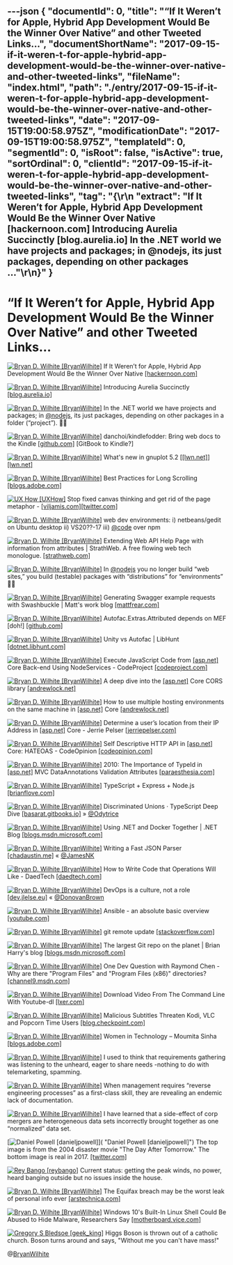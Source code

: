 ---json
{
  "documentId": 0,
  "title": "“If It Weren’t for Apple, Hybrid App Development Would Be the Winner Over Native” and other Tweeted Links…",
  "documentShortName": "2017-09-15-if-it-weren-t-for-apple-hybrid-app-development-would-be-the-winner-over-native-and-other-tweeted-links",
  "fileName": "index.html",
  "path": "./entry/2017-09-15-if-it-weren-t-for-apple-hybrid-app-development-would-be-the-winner-over-native-and-other-tweeted-links",
  "date": "2017-09-15T19:00:58.975Z",
  "modificationDate": "2017-09-15T19:00:58.975Z",
  "templateId": 0,
  "segmentId": 0,
  "isRoot": false,
  "isActive": true,
  "sortOrdinal": 0,
  "clientId": "2017-09-15-if-it-weren-t-for-apple-hybrid-app-development-would-be-the-winner-over-native-and-other-tweeted-links",
  "tag": "{\r\n  \"extract\": \"If It Weren’t for Apple, Hybrid App Development Would Be the Winner Over Native [hackernoon.com] Introducing Aurelia Succinctly [blog.aurelia.io] In the .NET world we have projects and packages; in @nodejs, its just packages, depending on other packages ...\"\r\n}"
}
---

# “If It Weren’t for Apple, Hybrid App Development Would Be the Winner Over Native” and other Tweeted Links…

[<img alt="Bryan D. Wilhite [BryanWilhite]" src="https://songhay.blob.core.windows.net/shared-social-twitter/BryanWilhite.jpeg">](http://songhayblog.azurewebsites.net/ "Bryan D. Wilhite [BryanWilhite]") If It Weren’t for Apple, Hybrid App Development Would Be the Winner Over Native [[hackernoon.com]](https://hackernoon.com/if-it-werent-for-apple-hybrid-app-development-would-be-the-clear-winner-over-native-ae64fa37ad48)

[<img alt="Bryan D. Wilhite [BryanWilhite]" src="https://songhay.blob.core.windows.net/shared-social-twitter/BryanWilhite.jpeg">](http://songhayblog.azurewebsites.net/ "Bryan D. Wilhite [BryanWilhite]") Introducing Aurelia Succinctly [[blog.aurelia.io]](http://blog.aurelia.io/2017/05/24/introducing-aurelia-succinctly/)

[<img alt="Bryan D. Wilhite [BryanWilhite]" src="https://songhay.blob.core.windows.net/shared-social-twitter/BryanWilhite.jpeg">](http://songhayblog.azurewebsites.net/ "Bryan D. Wilhite [BryanWilhite]") In the .NET world we have projects and packages; in [@nodejs](http://twitter.com/nodejs), its just packages, depending on other packages in a folder (“project”). 🐢🐢

[<img alt="Bryan D. Wilhite [BryanWilhite]" src="https://songhay.blob.core.windows.net/shared-social-twitter/BryanWilhite.jpeg">](http://songhayblog.azurewebsites.net/ "Bryan D. Wilhite [BryanWilhite]") danchoi/kindlefodder: Bring web docs to the Kindle [[github.com]](https://github.com/danchoi/kindlefodder) [GitBook to Kindle?]

[<img alt="Bryan D. Wilhite [BryanWilhite]" src="https://songhay.blob.core.windows.net/shared-social-twitter/BryanWilhite.jpeg">](http://songhayblog.azurewebsites.net/ "Bryan D. Wilhite [BryanWilhite]") What's new in gnuplot 5.2 [[[lwn.net]](http://LWN.net)] [[lwn.net]](https://lwn.net/SubscriberLink/723818/dbaaa9093072d800/)

[<img alt="Bryan D. Wilhite [BryanWilhite]" src="https://songhay.blob.core.windows.net/shared-social-twitter/BryanWilhite.jpeg">](http://songhayblog.azurewebsites.net/ "Bryan D. Wilhite [BryanWilhite]") Best Practices for Long Scrolling [[blogs.adobe.com]](http://blogs.adobe.com/creativecloud/best-practices-for-long-scrolling)

[<img alt="UX How [UXHow]" src="https://songhay.blob.core.windows.net/shared-social-twitter/UXHow.png">](http://uxhow.com/ "UX How [UXHow]") Stop fixed canvas thinking and get rid of the page metaphor - [[viljamis.com]](https://viljamis.com/2017/design-tools-processes/)[[twitter.com]](https://twitter.com/pabloacastillo/status/872481030028087296/photo/1)

[<img alt="Bryan D. Wilhite [BryanWilhite]" src="https://songhay.blob.core.windows.net/shared-social-twitter/BryanWilhite.jpeg">](http://songhayblog.azurewebsites.net/ "Bryan D. Wilhite [BryanWilhite]") web dev environments: i) netbeans/gedit on Ubuntu desktop ii) VS20??-17 iii) [@code](http://twitter.com/code) over npm

[<img alt="Bryan D. Wilhite [BryanWilhite]" src="https://songhay.blob.core.windows.net/shared-social-twitter/BryanWilhite.jpeg">](http://songhayblog.azurewebsites.net/ "Bryan D. Wilhite [BryanWilhite]") Extending Web API Help Page with information from attributes | StrathWeb. A free flowing web tech monologue. [[strathweb.com]](https://www.strathweb.com/2012/11/extending-web-api-help-page-with-information-from-attributes/)

[<img alt="Bryan D. Wilhite [BryanWilhite]" src="https://songhay.blob.core.windows.net/shared-social-twitter/BryanWilhite.jpeg">](http://songhayblog.azurewebsites.net/ "Bryan D. Wilhite [BryanWilhite]") In [@nodejs](http://twitter.com/nodejs) you no longer build “web sites,” you build (testable) packages with “distributions” for “environments” 🍌🙊

[<img alt="Bryan D. Wilhite [BryanWilhite]" src="https://songhay.blob.core.windows.net/shared-social-twitter/BryanWilhite.jpeg">](http://songhayblog.azurewebsites.net/ "Bryan D. Wilhite [BryanWilhite]") Generating Swagger example requests with Swashbuckle | Matt's work blog [[mattfrear.com]](https://mattfrear.com/2016/01/25/generating-swagger-example-requests-with-swashbuckle/)

[<img alt="Bryan D. Wilhite [BryanWilhite]" src="https://songhay.blob.core.windows.net/shared-social-twitter/BryanWilhite.jpeg">](http://songhayblog.azurewebsites.net/ "Bryan D. Wilhite [BryanWilhite]") Autofac.Extras.Attributed depends on MEF [doh!] [[github.com]](https://github.com/autofac/Autofac.Extras.AttributeMetadata/issues/2)

[<img alt="Bryan D. Wilhite [BryanWilhite]" src="https://songhay.blob.core.windows.net/shared-social-twitter/BryanWilhite.jpeg">](http://songhayblog.azurewebsites.net/ "Bryan D. Wilhite [BryanWilhite]") Unity vs Autofac | LibHunt [[dotnet.libhunt.com]](https://dotnet.libhunt.com/project/unity/vs/autofac)

[<img alt="Bryan D. Wilhite [BryanWilhite]" src="https://songhay.blob.core.windows.net/shared-social-twitter/BryanWilhite.jpeg">](http://songhayblog.azurewebsites.net/ "Bryan D. Wilhite [BryanWilhite]") Execute JavaScript Code from [[asp.net]](http://ASP.NET) Core Back-end Using NodeServices - CodeProject [[codeproject.com]](https://www.codeproject.com/Tips/1189076/Execute-javascript-code-from-ASP-NET-Core-back-end)

[<img alt="Bryan D. Wilhite [BryanWilhite]" src="https://songhay.blob.core.windows.net/shared-social-twitter/BryanWilhite.jpeg">](http://songhayblog.azurewebsites.net/ "Bryan D. Wilhite [BryanWilhite]") A deep dive into the [[asp.net]](http://ASP.NET) Core CORS library [[andrewlock.net]](https://andrewlock.net/a-deep-dive-in-to-the-asp-net-core-cors-library/)

[<img alt="Bryan D. Wilhite [BryanWilhite]" src="https://songhay.blob.core.windows.net/shared-social-twitter/BryanWilhite.jpeg">](http://songhayblog.azurewebsites.net/ "Bryan D. Wilhite [BryanWilhite]") How to use multiple hosting environments on the same machine in [[asp.net]](http://ASP.NET) Core [[andrewlock.net]](https://andrewlock.net/how-to-use-multiple-hosting-environments-on-the-same-machine-in-asp-net-core/)

[<img alt="Bryan D. Wilhite [BryanWilhite]" src="https://songhay.blob.core.windows.net/shared-social-twitter/BryanWilhite.jpeg">](http://songhayblog.azurewebsites.net/ "Bryan D. Wilhite [BryanWilhite]") Determine a user’s location from their IP Address in [[asp.net]](http://ASP.NET) Core - Jerrie Pelser [[jerriepelser.com]](http://www.jerriepelser.com/blog/aspnetcore-geo-location-from-ip-address/)

[<img alt="Bryan D. Wilhite [BryanWilhite]" src="https://songhay.blob.core.windows.net/shared-social-twitter/BryanWilhite.jpeg">](http://songhayblog.azurewebsites.net/ "Bryan D. Wilhite [BryanWilhite]") Self Descriptive HTTP API in [[asp.net]](http://ASP.NET) Core: HATEOAS - CodeOpinion [[codeopinion.com]](https://codeopinion.com/self-descriptive-http-api-in-asp-net-core-hateoas/)

[<img alt="Bryan D. Wilhite [BryanWilhite]" src="https://songhay.blob.core.windows.net/shared-social-twitter/BryanWilhite.jpeg">](http://songhayblog.azurewebsites.net/ "Bryan D. Wilhite [BryanWilhite]") 2010: The Importance of TypeId in [[asp.net]](http://ASP.NET) MVC DataAnnotations Validation Attributes [[paraesthesia.com]](http://www.paraesthesia.com/archive/2010/03/02/the-importance-of-typeid-in-asp.net-mvc-dataannotations-validation-attributes.aspx/)

[<img alt="Bryan D. Wilhite [BryanWilhite]" src="https://songhay.blob.core.windows.net/shared-social-twitter/BryanWilhite.jpeg">](http://songhayblog.azurewebsites.net/ "Bryan D. Wilhite [BryanWilhite]") TypeScript + Express + Node.js [[brianflove.com]](http://brianflove.com/2016/03/29/typescript-express-node-js/?platform=hootsuite)

[<img alt="Bryan D. Wilhite [BryanWilhite]" src="https://songhay.blob.core.windows.net/shared-social-twitter/BryanWilhite.jpeg">](http://songhayblog.azurewebsites.net/ "Bryan D. Wilhite [BryanWilhite]") Discriminated Unions · TypeScript Deep Dive [[basarat.gitbooks.io]](https://basarat.gitbooks.io/typescript/docs/types/discriminated-unions.html) » [@Odytrice](http://twitter.com/Odytrice)

[<img alt="Bryan D. Wilhite [BryanWilhite]" src="https://songhay.blob.core.windows.net/shared-social-twitter/BryanWilhite.jpeg">](http://songhayblog.azurewebsites.net/ "Bryan D. Wilhite [BryanWilhite]") Using .NET and Docker Together | .NET Blog [[blogs.msdn.microsoft.com]](https://blogs.msdn.microsoft.com/dotnet/2017/05/25/using-net-and-docker-together/)

[<img alt="Bryan D. Wilhite [BryanWilhite]" src="https://songhay.blob.core.windows.net/shared-social-twitter/BryanWilhite.jpeg">](http://songhayblog.azurewebsites.net/ "Bryan D. Wilhite [BryanWilhite]") Writing a Fast JSON Parser [[chadaustin.me]](https://chadaustin.me/2017/05/writing-a-really-really-fast-json-parser/) « [@JamesNK](http://twitter.com/JamesNK)

[<img alt="Bryan D. Wilhite [BryanWilhite]" src="https://songhay.blob.core.windows.net/shared-social-twitter/BryanWilhite.jpeg">](http://songhayblog.azurewebsites.net/ "Bryan D. Wilhite [BryanWilhite]") How to Write Code that Operations Will Like - DaedTech [[daedtech.com]](http://www.daedtech.com/write-code-operations-will-like/)

[<img alt="Bryan D. Wilhite [BryanWilhite]" src="https://songhay.blob.core.windows.net/shared-social-twitter/BryanWilhite.jpeg">](http://songhayblog.azurewebsites.net/ "Bryan D. Wilhite [BryanWilhite]") DevOps is a culture, not a role [[dev.jlelse.eu]](https://dev.jlelse.eu/devops-is-a-culture-not-a-role-be1bed149b0) « [@DonovanBrown](http://twitter.com/DonovanBrown)

[<img alt="Bryan D. Wilhite [BryanWilhite]" src="https://songhay.blob.core.windows.net/shared-social-twitter/BryanWilhite.jpeg">](http://songhayblog.azurewebsites.net/ "Bryan D. Wilhite [BryanWilhite]") Ansible - an absolute basic overview [[youtube.com]](https://www.youtube.com/watch?v=MfoAb50Br94)

[<img alt="Bryan D. Wilhite [BryanWilhite]" src="https://songhay.blob.core.windows.net/shared-social-twitter/BryanWilhite.jpeg">](http://songhayblog.azurewebsites.net/ "Bryan D. Wilhite [BryanWilhite]") git remote update [[stackoverflow.com]](https://stackoverflow.com/a/3278427/22944)

[<img alt="Bryan D. Wilhite [BryanWilhite]" src="https://songhay.blob.core.windows.net/shared-social-twitter/BryanWilhite.jpeg">](http://songhayblog.azurewebsites.net/ "Bryan D. Wilhite [BryanWilhite]") The largest Git repo on the planet | Brian Harry's blog [[blogs.msdn.microsoft.com]](https://blogs.msdn.microsoft.com/bharry/2017/05/24/the-largest-git-repo-on-the-planet/)

[<img alt="Bryan D. Wilhite [BryanWilhite]" src="https://songhay.blob.core.windows.net/shared-social-twitter/BryanWilhite.jpeg">](http://songhayblog.azurewebsites.net/ "Bryan D. Wilhite [BryanWilhite]") One Dev Question with Raymond Chen - Why are there "Program Files" and "Program Files (x86)" directories? [[channel9.msdn.com]](https://channel9.msdn.com/Blogs/One-Dev-Minute/One-Dev-Question-with-Raymond-Chen-Why-are-there-Program-Files-and-Program-Files-x86-directories)

[<img alt="Bryan D. Wilhite [BryanWilhite]" src="https://songhay.blob.core.windows.net/shared-social-twitter/BryanWilhite.jpeg">](http://songhayblog.azurewebsites.net/ "Bryan D. Wilhite [BryanWilhite]") Download Video From The Command Line With Youtube-dl [[lxer.com]](http://lxer.com/module/newswire/ext_link.php?rid=242684)

[<img alt="Bryan D. Wilhite [BryanWilhite]" src="https://songhay.blob.core.windows.net/shared-social-twitter/BryanWilhite.jpeg">](http://songhayblog.azurewebsites.net/ "Bryan D. Wilhite [BryanWilhite]") Malicious Subtitles Threaten Kodi, VLC and Popcorn Time Users [[blog.checkpoint.com]](http://blog.checkpoint.com/2017/05/23/hacked-in-translation/)

[<img alt="Bryan D. Wilhite [BryanWilhite]" src="https://songhay.blob.core.windows.net/shared-social-twitter/BryanWilhite.jpeg">](http://songhayblog.azurewebsites.net/ "Bryan D. Wilhite [BryanWilhite]") Women in Technology – Moumita Sinha [[blogs.adobe.com]](http://blogs.adobe.com/adobelife/2017/05/24/women-in-technology-moumita-sinha)

[<img alt="Bryan D. Wilhite [BryanWilhite]" src="https://songhay.blob.core.windows.net/shared-social-twitter/BryanWilhite.jpeg">](http://songhayblog.azurewebsites.net/ "Bryan D. Wilhite [BryanWilhite]") I used to think that requirements gathering was listening to the unheard, eager to share needs -nothing to do with telemarketing, spamming.

[<img alt="Bryan D. Wilhite [BryanWilhite]" src="https://songhay.blob.core.windows.net/shared-social-twitter/BryanWilhite.jpeg">](http://songhayblog.azurewebsites.net/ "Bryan D. Wilhite [BryanWilhite]") When management requires “reverse engineering processes” as a first-class skill, they are revealing an endemic lack of documentation.

[<img alt="Bryan D. Wilhite [BryanWilhite]" src="https://songhay.blob.core.windows.net/shared-social-twitter/BryanWilhite.jpeg">](http://songhayblog.azurewebsites.net/ "Bryan D. Wilhite [BryanWilhite]") I have learned that a side-effect of corp mergers are heterogeneous data sets incorrectly brought together as one “normalized” data set.

[<img alt="Daniel Powell [danieljpowell]" src="https://songhay.blob.core.windows.net/shared-social-twitter/danieljpowell.jpg">]( "Daniel Powell [danieljpowell]") The top image is from the 2004 disaster movie "The Day After Tomorrow." The bottom image is real in 2017. [[twitter.com]](https://twitter.com/danieljpowell/status/906347472930439169/photo/1)

[<img alt="Rey Bango [reybango]" src="https://songhay.blob.core.windows.net/shared-social-twitter/reybango.jpg">](http://blog.reybango.com/ "Rey Bango [reybango]") Current status: getting the peak winds, no power, heard banging outside but no issues inside the house.

[<img alt="Bryan D. Wilhite [BryanWilhite]" src="https://songhay.blob.core.windows.net/shared-social-twitter/BryanWilhite.jpeg">](http://songhayblog.azurewebsites.net/ "Bryan D. Wilhite [BryanWilhite]") The Equifax breach may be the worst leak of personal info ever [[arstechnica.com]](https://arstechnica.com/information-technology/2017/09/why-the-equifax-breach-is-very-possibly-the-worst-leak-of-personal-info-ever/)

[<img alt="Bryan D. Wilhite [BryanWilhite]" src="https://songhay.blob.core.windows.net/shared-social-twitter/BryanWilhite.jpeg">](http://songhayblog.azurewebsites.net/ "Bryan D. Wilhite [BryanWilhite]") Windows 10's Built-In Linux Shell Could Be Abused to Hide Malware, Researchers Say [[motherboard.vice.com]](https://motherboard.vice.com/en_us/article/xwwexa/windows-10s-built-in-linux-shell-could-be-abused-to-hide-malware-researchers-say)

[<img alt="Gregory S Bledsoe [geek_king]" src="https://songhay.blob.core.windows.net/shared-social-twitter/geek_king.jpeg">](https://www.linkedin.com/in/gregbledsoe "Gregory S Bledsoe [geek_king]") Higgs Boson is thrown out of a catholic church. Boson turns around and says, "Without me you can't have mass!"

@[BryanWilhite](https://twitter.com/BryanWilhite)
